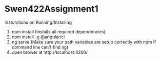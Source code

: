 # Swen422Assignment1

Insturctions on Running/Installing

1. npm install (Installs all required dependencies)
2. npm install -g @angular/cl
2. ng serve (Make sure your path variables are setup correctly with npm if command line can't find ng)
3. open brower at http://localhost:4200/
